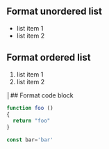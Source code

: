## Format unordered list

-   list item 1
-   list item 2

## Format ordered list

1. list item 1
2. list item 2

│## Format code block

```javascript
function foo ()
{
  return "foo"
}

const bar='bar'
```
